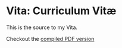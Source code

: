# Vita: Curriculum Vitæ

This is the source to my Vita.

Checkout the [compiled PDF version](https://luispedro.org/vita.pdf)
